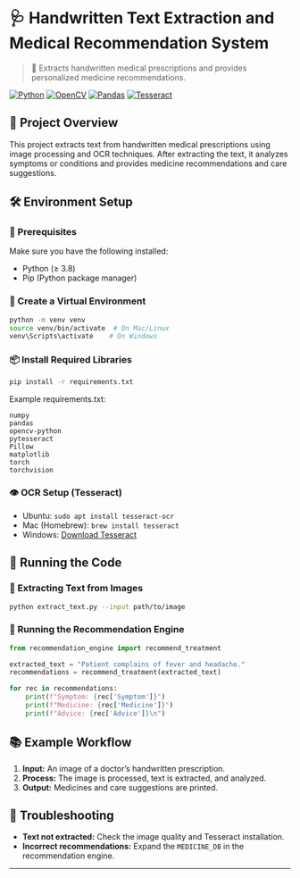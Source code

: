 # 🩺 Handwritten Text Extraction and Medical Recommendation System

> 🧠 Extracts handwritten medical prescriptions and provides personalized medicine recommendations.

[![Python](https://img.shields.io/badge/Python-3.8+-blue.svg)](https://www.python.org/downloads/)
[![OpenCV](https://img.shields.io/badge/OpenCV-4.x-red.svg)](https://opencv.org/)
[![Pandas](https://img.shields.io/badge/Pandas-2.1.4-orange.svg)](https://pandas.pydata.org/)
[![Tesseract](https://img.shields.io/badge/Tesseract-OCR-green.svg)](https://github.com/tesseract-ocr/tesseract)

## 🩻 Project Overview

This project extracts text from handwritten medical prescriptions using image processing and OCR techniques. After extracting the text, it analyzes symptoms or conditions and provides medicine recommendations and care suggestions.

## 🛠️ Environment Setup

### 🔧 Prerequisites
Make sure you have the following installed:

- Python (≥ 3.8)
- Pip (Python package manager)

### 📂 Create a Virtual Environment

```bash
python -m venv venv
source venv/bin/activate  # On Mac/Linux
venv\Scripts\activate    # On Windows
```

### 📦 Install Required Libraries

```bash
pip install -r requirements.txt
```

Example requirements.txt:
```text
numpy
pandas
opencv-python
pytesseract
Pillow
matplotlib
torch
torchvision
```

### 👁️ OCR Setup (Tesseract)

- Ubuntu: `sudo apt install tesseract-ocr`
- Mac (Homebrew): `brew install tesseract`
- Windows: [Download Tesseract](https://github.com/tesseract-ocr/tesseract)

## 🚀 Running the Code

### 📝 Extracting Text from Images

```bash
python extract_text.py --input path/to/image
```

### 💊 Running the Recommendation Engine

```python
from recommendation_engine import recommend_treatment

extracted_text = "Patient complains of fever and headache."
recommendations = recommend_treatment(extracted_text)

for rec in recommendations:
    print(f"Symptom: {rec['Symptom']}")
    print(f"Medicine: {rec['Medicine']}")
    print(f"Advice: {rec['Advice']}\n")
```

## 📚 Example Workflow

1. **Input:** An image of a doctor’s handwritten prescription.
2. **Process:** The image is processed, text is extracted, and analyzed.
3. **Output:** Medicines and care suggestions are printed.

## 🔧 Troubleshooting

- **Text not extracted:** Check the image quality and Tesseract installation.
- **Incorrect recommendations:** Expand the `MEDICINE_DB` in the recommendation engine.
---
